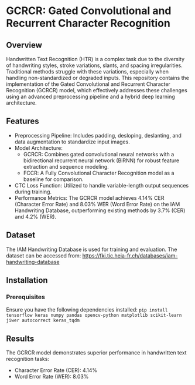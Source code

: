 # GCRCR: Gated Convolutional and Recurrent Character Recognition

## Overview

Handwritten Text Recognition (HTR) is a complex task due to the diversity of handwriting styles, stroke variations, slants, and spacing irregularities. Traditional methods struggle with these variations, especially when handling non-standardized or degraded inputs. This repository contains the implementation of the Gated Convolutional and Recurrent Character Recognition (GCRCR) model, which effectively addresses these challenges using an advanced preprocessing pipeline and a hybrid deep learning architecture.

## Features

- Preprocessing Pipeline: Includes padding, desloping, deslanting, and data augmentation to standardize input images.
- Model Architecture:
  - GCRCR: Combines gated convolutional neural networks with a bidirectional recurrent neural network (BiRNN) for robust feature extraction and sequence modeling.
  - FCCR: A Fully Convolutional Character Recognition model as a baseline for comparison.
- CTC Loss Function: Utilized to handle variable-length output sequences during training.
- Performance Metrics: The GCRCR model achieves 4.14% CER (Character Error Rate) and 8.03% WER (Word Error Rate) on the IAM Handwriting Database, outperforming existing methods by 3.7% (CER) and 4.2% (WER).

## Dataset

The IAM Handwriting Database is used for training and evaluation. The dataset can be accessed from:
https://fki.tic.heia-fr.ch/databases/iam-handwriting-database

## Installation
### Prerequisites
Ensure you have the following dependencies installed:
`
pip install tensorflow keras numpy pandas opencv-python matplotlib scikit-learn jiwer autocorrect keras_tqdm
`

## Results

The GCRCR model demonstrates superior performance in handwritten text recognition tasks:
- Character Error Rate (CER): 4.14%
- Word Error Rate (WER): 8.03%
